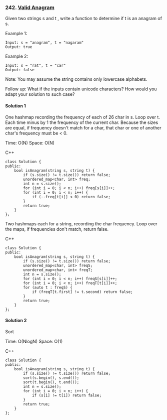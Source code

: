 ### 242\. [Valid Anagram](https://leetcode.com/problems/valid-anagram/)

Given two strings s and t , write a function to determine if t is an anagram of s.

Example 1:
```
Input: s = "anagram", t = "nagaram"
Output: true
```
Example 2:
```
Input: s = "rat", t = "car"
Output: false
```
Note:
You may assume the string contains only lowercase alphabets.

Follow up:
What if the inputs contain unicode characters? How would you adapt your solution to such case?


#### Solution 1

One hashmap recording the frequency of each of 26 char in s.
Loop over t. Each time minus by 1 the frequency of the current char.
Because the sizes are equal, if frequency doesn't match for a char,
that char or one of another char's frequency must be < 0.


Time: O(N)
Space: O(N)

C++

```
class Solution {
public:
    bool isAnagram(string s, string t) {
        if (s.size() != t.size()) return false;
        unordered_map<char, int> freq;
        int n = s.size();
        for (int i = 0; i < n; i++) freq[s[i]]++;
        for (int i = 0; i < n; i++) {
            if (--freq[t[i]] < 0) return false;
        }
        return true;
    }
};
```


Two hashmaps each for a string, recording the char frequency.
Loop over the maps, if frequencies don't match, return false.

C++

```
class Solution {
public:
    bool isAnagram(string s, string t) {
        if (s.size() != t.size()) return false;
        unordered_map<char, int> freqS;
        unordered_map<char, int> freqT;
        int n = s.size();
        for (int i = 0; i < n; i++) freqS[s[i]]++;
        for (int i = 0; i < n; i++) freqT[t[i]]++;
        for (auto t : freqS) {
            if (freqT[t.first] != t.second) return false;
        }
        return true;
    }
};
```

#### Solution 2

Sort

Time: O(NlogN)
Space: O(1)

C++

```
class Solution {
public:
    bool isAnagram(string s, string t) {
        if (s.size() != t.size()) return false;
        sort(s.begin(), s.end());
        sort(t.begin(), t.end());
        int n = s.size();
        for (int i = 0; i < n; i++) {
            if (s[i] != t[i]) return false;
        }
        return true;
    }
};
```
